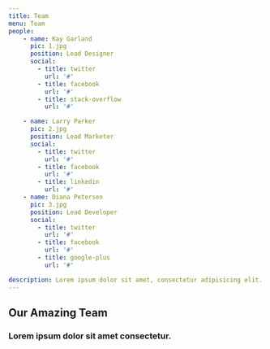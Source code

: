 ```yaml
---
title: Team
menu: Team
people:
    - name: Kay Garland
      pic: 1.jpg
      position: Lead Designer
      social:
        - title: twitter
          url: '#'
        - title: facebook
          url: '#'
        - title: stack-overflow
          url: '#'

    - name: Larry Parker
      pic: 2.jpg
      position: Lead Marketer
      social:
        - title: twitter
          url: '#'
        - title: facebook
          url: '#'
        - title: linkedin
          url: '#'
    - name: Diana Petersen
      pic: 3.jpg
      position: Lead Developer
      social:
        - title: twitter
          url: '#'
        - title: facebook
          url: '#'
        - title: google-plus
          url: '#' 

description: Lorem ipsum dolor sit amet, consectetur adipisicing elit. Aut eaque, laboriosam veritatis, quos non quis ad perspiciatis, totam corporis ea, alias ut unde.          
---
```


## Our Amazing Team
### Lorem ipsum dolor sit amet consectetur.

